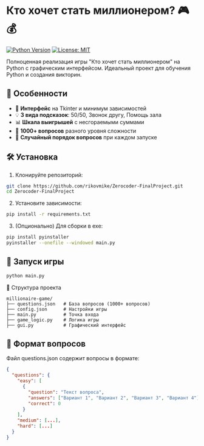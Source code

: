 # Кто хочет стать миллионером? 🎮💰

[![Python Version](https://img.shields.io/badge/python-3.10+-blue.svg)](https://www.python.org/downloads/)
[![License: MIT](https://img.shields.io/badge/License-MIT-yellow.svg)](https://opensource.org/licenses/MIT)

Полноценная реализация игры "Кто хочет стать миллионером" на Python с графическим интерфейсом. Идеальный проект для обучения Python и создания викторин.

## 🌟 Особенности

- 🎨 **Интерфейс** на Tkinter и минимум зависимостей
- 💡 **3 вида подсказок**: 50/50, Звонок другу, Помощь зала
- 📊 **Шкала выигрышей** с несгораемыми суммами
- 📝 **1000+ вопросов** разного уровня сложности
- 🔄 **Случайный порядок вопросов** при каждом запуске

## 🛠 Установка

1. Клонируйте репозиторий:
```bash
git clone https://github.com/rikovmike/Zerocoder-FinalProject.git
cd Zerocoder-FinalProject
```

2. Установите зависимости:
```bash
pip install -r requirements.txt
```

3. (Опционально) Для сборки в exe:
```bash
pip install pyinstaller
pyinstaller --onefile --windowed main.py
```

## 🚀 Запуск игры
```bash
python main.py
```

📂 Структура проекта
```text
millionaire-game/
├── questions.json   # База вопросов (1000+ вопросов)
├── config.json      # Настройки игры
├── main.py          # Точка входа
├── game_logic.py    # Логика игры
├── gui.py           # Графический интерфейс
```


## 💾 Формат вопросов

Файл questions.json содержит вопросы в формате:

```json
{
  "questions": {
    "easy": [
      {
        "question": "Текст вопроса",
        "answers": ["Вариант 1", "Вариант 2", "Вариант 3", "Вариант 4"],
        "correct": 0
      }
    ],
    "medium": [...],
    "hard": [...]
  }
}
```